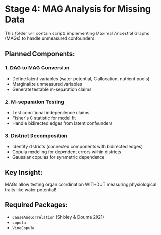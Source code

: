 # Stage 4: MAG Analysis for Missing Data

This folder will contain scripts implementing Maximal Ancestral Graphs (MAGs) to handle unmeasured confounders.

## Planned Components:

### 1. DAG to MAG Conversion
- Define latent variables (water potential, C allocation, nutrient pools)
- Marginalize unmeasured variables
- Generate testable m-separation claims

### 2. M-separation Testing
- Test conditional independence claims
- Fisher's C statistic for model fit
- Handle bidirected edges from latent confounders

### 3. District Decomposition
- Identify districts (connected components with bidirected edges)
- Copula modeling for dependent errors within districts
- Gaussian copulas for symmetric dependence

## Key Insight:
MAGs allow testing organ coordination WITHOUT measuring physiological traits like water potential!

## Required Packages:
- `CauseAndCorrelation` (Shipley & Douma 2021)
- `copula`
- `VineCopula`
